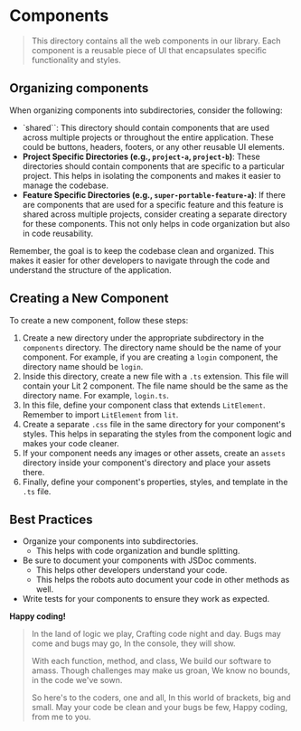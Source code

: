 # Components

> This directory contains all the web components in our library. Each component is a reusable piece of UI that encapsulates specific functionality and styles.

## Organizing components

When organizing components into subdirectories, consider the following:

- `shared``: This directory should contain components that are used across multiple projects or throughout the entire application. These could be buttons, headers, footers, or any other reusable UI elements.
- **Project Specific Directories (e.g., `project-a`, `project-b`)**: These directories should contain components that are specific to a particular project. This helps in isolating the components and makes it easier to manage the codebase.
- **Feature Specific Directories (e.g., `super-portable-feature-a`)**: If there are components that are used for a specific feature and this feature is shared across multiple projects, consider creating a separate directory for these components. This not only helps in code organization but also in code reusability.

Remember, the goal is to keep the codebase clean and organized. This makes it easier for other developers to navigate through the code and understand the structure of the application.

## Creating a New Component

To create a new component, follow these steps:

1. Create a new directory under the appropriate subdirectory in the `components` directory. The directory name should be the name of your component. For example, if you are creating a `login` component, the directory name should be `login`.
2. Inside this directory, create a new file with a `.ts` extension. This file will contain your Lit 2 component. The file name should be the same as the directory name. For example, `login.ts`.
3. In this file, define your component class that extends `LitElement`. Remember to import `LitElement` from `lit`.
4. Create a separate `.css` file in the same directory for your component's styles. This helps in separating the styles from the component logic and makes your code cleaner.
5. If your component needs any images or other assets, create an `assets` directory inside your component's directory and place your assets there.
6. Finally, define your component's properties, styles, and template in the `.ts` file.

## Best Practices

- Organize your components into subdirectories.
  - This helps with code organization and bundle splitting.
- Be sure to document your components with JSDoc comments.
  - This helps other developers understand your code.
  - This helps the robots auto document your code in other methods as well.
- Write tests for your components to ensure they work as expected.

**Happy coding!**

> In the land of logic we play,
> Crafting code night and day.
> Bugs may come and bugs may go,
> In the console, they will show.
>
> With each function, method, and class,
> We build our software to amass.
> Though challenges may make us groan,
> We know no bounds, in the code we've sown.
>
> So here's to the coders, one and all,
> In this world of brackets, big and small.
> May your code be clean and your bugs be few,
> Happy coding, from me to you.
